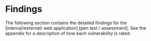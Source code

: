 # Findings
The following section contains the detailed findings for the [internal/external/ web application] [pen
test / assessment]. See the appendix for a description of how each vulnerability is rated.

